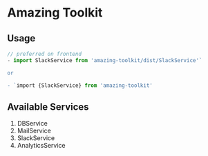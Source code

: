 # Amazing Toolkit
##  Usage
```js
// preferred on frontend
- import SlackService from 'amazing-toolkit/dist/SlackService'`

or

- `import {SlackService} from 'amazing-toolkit'
```

## Available Services
1. DBService
2. MailService
3. SlackService
4. AnalyticsService